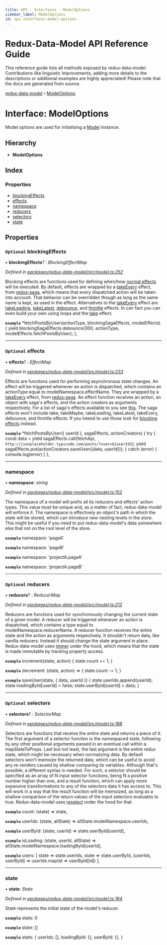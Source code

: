 ```yaml
---
title: API - Interfaces - ModelOptions
sidebar_label: ModelOptions
id: api-interfaces-model-options
---
```


# Redux-Data-Model API Reference Guide

This reference guide lists all methods exposed by redux-data-model. Contributions like linguistic improvements, adding
more details to the descriptions or additional examples are highly appreciated! Please note that the docs are
generated from source.

[redux-data-model](../README.md) › [ModelOptions](modeloptions.md)

# Interface: ModelOptions

Model options are used for initialising a [Model](../classes/model.md) instance.

## Hierarchy

* **ModelOptions**

## Index

### Properties

* [blockingEffects](modeloptions.md#optional-blockingeffects)
* [effects](modeloptions.md#optional-effects)
* [namespace](modeloptions.md#namespace)
* [reducers](modeloptions.md#optional-reducers)
* [selectors](modeloptions.md#optional-selectors)
* [state](modeloptions.md#state)

## Properties

### `Optional` blockingEffects

• **blockingEffects**? : *BlockingEffectMap*

*Defined in [packages/redux-data-model/src/model.ts:252](https://github.com/kayak/redux-data-model/blob/ff5e09a/packages/redux-data-model/src/model.ts#L252)*

Blocking effects are functions used for defining when/how [normal effects](modeloptions.md#optional-effects) will be
executed. By default, effects are wrapped by a
[takeEvery](https://redux-saga.js.org/docs/api/#takeeverypattern-saga-args) effect, from
[redux-saga](https://redux-saga.js.org/), which means that every dispatched action will be taken into account.
That behavior can be overridden though as long as the same name is kept, as used in the effect.
Alternatives to the [takeEvery](https://redux-saga.js.org/docs/api/#takeeverypattern-saga-args) effect are
[takeLeading](https://redux-saga.js.org/docs/api/#takeleadingpattern-saga-args),
[takeLatest](https://redux-saga.js.org/docs/api/#takelatestpattern-saga-args),
[debounce](https://redux-saga.js.org/docs/api/#debouncepattern-saga-args),
and [throttle](https://redux-saga.js.org/docs/api/#throttlepattern-saga-args) effects. In can fact you can even
build your own using loops and the [take](https://redux-saga.js.org/docs/api/#takepattern-saga-args) effect.

**`example`** 
*fetchPostsByUser(actionType, blockingSagaEffects, modelEffects) {
  yield blockingSagaEffects.debounce(300, actionType, modelEffects.fetchPostsByUser);
},

___

### `Optional` effects

• **effects**? : *EffectMap*

*Defined in [packages/redux-data-model/src/model.ts:233](https://github.com/kayak/redux-data-model/blob/ff5e09a/packages/redux-data-model/src/model.ts#L233)*

Effects are functions used for performing asynchronous state changes. An effect will be triggered whenever
an action is dispatched, which contains an actionType equal to modelNamespace.effectName. They are wrapped
by a [takeEvery](https://redux-saga.js.org/docs/api/#takeeverypattern-saga-args) effect, from
[redux-saga](https://redux-saga.js.org/). An effect function receives an action, an object with saga's
effects, and the action creators as arguments respectively. For a list of saga's effects available to you see
[this](https://redux-saga.js.org/docs/api/#effect-creators).
The saga effects won't include take, takeMaybe, takeLeading, takeLatest, takeEvery, debounce, and throttle
effects. If you intend to use those look for [blocking effects](modeloptions.md#optional-blockingeffects) instead.

**`example`** 
*fetchPostsByUser({ userId }, sagaEffects, actionCreators) {
  try {
    const data = yield sagaEffects.call(fetchApi, `http://jsonplaceholder.typicode.com/posts/?user=${userId}`);
    yield sagaEffects.put(actionCreators.saveUser({data, userId}));
  } catch (error) {
    console.log(error)
  }
},

___

###  namespace

• **namespace**: *string*

*Defined in [packages/redux-data-model/src/model.ts:152](https://github.com/kayak/redux-data-model/blob/ff5e09a/packages/redux-data-model/src/model.ts#L152)*

The namespace of a model will prefix all its reducers and effects' action types. This value must be unique
and, as a matter of fact, redux-data-model will enforce it. The namespace is effectively an object's path
in which the state will be stored, which can introduce new nesting levels in the store. This might be
useful if you need to put redux-data-model's data somewhere else that not on the root level of the store.

**`example`** namespace: 'pageA'

**`example`** namespace: 'pageB'

**`example`** namespace: 'projectA.pageA'

**`example`** namespace: 'projectA.pageB'

___

### `Optional` reducers

• **reducers**? : *ReducerMap*

*Defined in [packages/redux-data-model/src/model.ts:212](https://github.com/kayak/redux-data-model/blob/ff5e09a/packages/redux-data-model/src/model.ts#L212)*

Reducers are functions used for synchronously changing the current state of a given model. A reducer will
be triggered whenever an action is dispatched, which contains a type equal to modelNamespace.reducerName.
A reducer function receives the entire state and the action as arguments respectively. It shouldn't return
data, like vanilla reducers. Instead it should change the state argument in place. Redux-data-model uses
[immer](https://github.com/immerjs/immer) under the hood, which means that the state is made immutable
by tracking property access.

**`example`** 
increment(state, action) {
  state.count += 1;
}

**`example`** 
decrement: (state, action) => {
  state.count -= 1;
}

**`example`** 
saveUser(state, { data, userId }) {
  state.userIds.append(userId);
  state.loadingById[userId] = false;
  state.userById[userId] = data;
}

___

### `Optional` selectors

• **selectors**? : *SelectorMap*

*Defined in [packages/redux-data-model/src/model.ts:188](https://github.com/kayak/redux-data-model/blob/ff5e09a/packages/redux-data-model/src/model.ts#L188)*

Selectors are functions that receive the entire state and returns a piece of it. The first argument
of a selector function is the namespaced state, following by any other positional arguments passed
in an eventual call within a mapStateToProps. Last but not least, the last argument is the entire
redux state, which might be necessary when normalizing data. By default selectors won't memoize the
returned data, which can be useful to avoid any re-renders caused by shallow comparing its variables.
Although that's possible, a different syntax is needed. For such, a selector should be specified as an
array of N input selector functions, being N a positive number higher than one, and a result function,
which can apply more expensive transformations to any of the selectors data it has access to. This will
work in a way that the result function will be memoized, as long as a shallow comparison of the return
values of the input selectors evaluates to true. Redux-data-model uses
[reselect](https://github.com/reduxjs/reselect) under the hood for that.

**`example`** count: (state) => state,

**`example`** userIds: (state, allState) => allState.modelNamespace.userIds,

**`example`** userById: (state, userId) => state.userById[userId],

**`example`** isLoading: (state, userId, allState) => allState.modelNamespace.loadingById[userId],

**`example`** users: [
   state => state.userIds,
   state => state.userById,
   (userIds, userById) => userIds.map(id => userById[id])
 ],

___

###  state

• **state**: *State*

*Defined in [packages/redux-data-model/src/model.ts:164](https://github.com/kayak/redux-data-model/blob/ff5e09a/packages/redux-data-model/src/model.ts#L164)*

State represents the initial state of the model's reducer.

**`example`** state: 0

**`example`** state: []

**`example`** state: {
  userIds: [],
  loadingById: {},
  userById: {},
}
